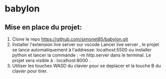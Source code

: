 # babylon
## Mise en place du projet:
1. Clone le repo
https://github.com/simonet85/babylon.git
2. Installer l'extension live server sur vscode
Lancer live server , le projet se lance automatiquement à l'addresse: localhost:5500
ou installer python et lancer la commande : -m http.server dans le terminal. 
Le projet sera visible à : localhost:8000 .
3. Utiliser les touches WASD du clavier pour se deplacer et la touche B du clavier pour tirer.
